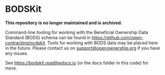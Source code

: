 # BODSKit

**This repository is no longer maintained and is archived.**

Command-line tooling for working with the Beneficial Ownership Data Standard (BODS) schema can be found in https://github.com/open-contracting/ocdskit. Tools for working with BODS data may be placed here in the future. Please contact us on [support@openownership.org](mailto:support@openownership.org) if you have any issues.

See https://bodskit.readthedocs.io (or the docs folder in this code) for more.
